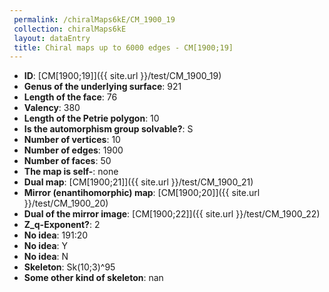 ```yaml
--- 
 permalink: /chiralMaps6kE/CM_1900_19 
 collection: chiralMaps6kE
 layout: dataEntry
 title: Chiral maps up to 6000 edges - CM[1900;19]
---
```


- **ID**: [CM[1900;19]]({{ site.url }}/test/CM_1900_19)
- **Genus of the underlying surface**: 921
- **Length of the face**: 76
- **Valency**: 380
- **Length of the Petrie polygon**: 10
- **Is the automorphism group solvable?**: S
- **Number of vertices**: 10
- **Number of edges**: 1900
- **Number of faces**: 50
- **The map is self-**: none
- **Dual map**: [CM[1900;21]]({{ site.url }}/test/CM_1900_21)
- **Mirror (enantihomorphic) map**: [CM[1900;20]]({{ site.url }}/test/CM_1900_20)
- **Dual of the mirror image**: [CM[1900;22]]({{ site.url }}/test/CM_1900_22)
- **Z_q-Exponent?**: 2
- **No idea**:  191:20
- **No idea**: Y
- **No idea**: N
- **Skeleton**: Sk(10;3)^95
- **Some other kind of skeleton**: nan
